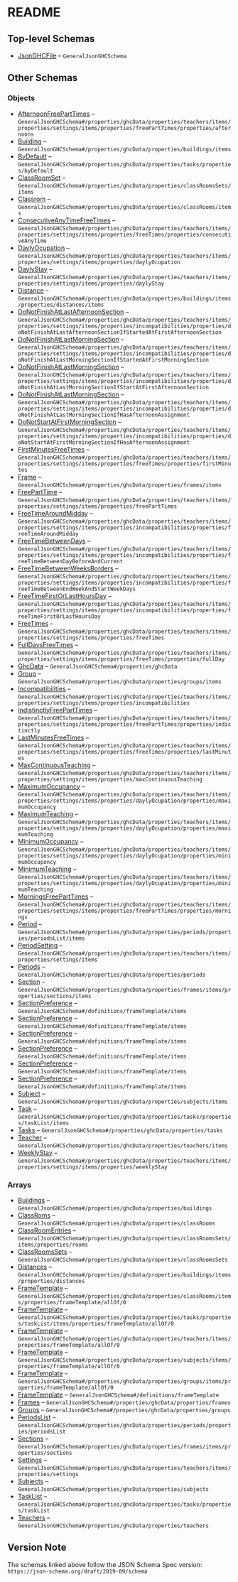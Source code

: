 # README

## Top-level Schemas

-   [JsonGHCFile](./ghc.md "Schema document to keep the information of the timetable to be generated by PenalaraGHC") – `GeneralJsonGHCSchema`

## Other Schemas

### Objects

-   [AfternoonFreePartTimes](./ghc-properties-ghcdata-properties-teachers-teacher-properties-settings-periodsetting-properties-freeparttime-properties-afternoonfreeparttimes.md "Afternoons off periods") – `GeneralJsonGHCSchema#/properties/ghcData/properties/teachers/items/properties/settings/items/properties/freePartTimes/properties/afternoons`
-   [Building](./ghc-properties-ghcdata-properties-buildings-building.md) – `GeneralJsonGHCSchema#/properties/ghcData/properties/buildings/items`
-   [ByDefault](./ghc-properties-ghcdata-properties-tasks-properties-bydefault.md "Default type of task for all types of sessions") – `GeneralJsonGHCSchema#/properties/ghcData/properties/tasks/properties/byDefault`
-   [ClassRoomSet](./ghc-properties-ghcdata-properties-classroomssets-classroomset.md) – `GeneralJsonGHCSchema#/properties/ghcData/properties/classRoomsSets/items`
-   [Classrom](./ghc-properties-ghcdata-properties-classroms-classrom.md) – `GeneralJsonGHCSchema#/properties/ghcData/properties/classRooms/items`
-   [ConsecutiveAnyTimeFreeTimes](./ghc-properties-ghcdata-properties-teachers-teacher-properties-settings-periodsetting-properties-freetimes-properties-consecutiveanytimefreetimes.md "Teacher's free intervals at any time of the day") – `GeneralJsonGHCSchema#/properties/ghcData/properties/teachers/items/properties/settings/items/properties/freeTimes/properties/consecutiveAnyTime`
-   [DaylyOcupation](./ghc-properties-ghcdata-properties-teachers-teacher-properties-settings-periodsetting-properties-daylyocupation.md "Maximum and minimum values for teaching or activity time for teachers") – `GeneralJsonGHCSchema#/properties/ghcData/properties/teachers/items/properties/settings/items/properties/daylyOcupation`
-   [DaylyStay](./ghc-properties-ghcdata-properties-teachers-teacher-properties-settings-periodsetting-properties-daylystay.md "Indicates the maximum teacher´s permanence time,  preferred  and strict , for the daily stay that the teacher can be in the school") – `GeneralJsonGHCSchema#/properties/ghcData/properties/teachers/items/properties/settings/items/properties/daylyStay`
-   [Distance](./ghc-properties-ghcdata-properties-buildings-building-properties-distances-distance.md) – `GeneralJsonGHCSchema#/properties/ghcData/properties/buildings/items/properties/distances/items`
-   [DoNotFinishAtLastAfternoonSection](./ghc-properties-ghcdata-properties-teachers-teacher-properties-settings-periodsetting-properties-incompatibilities-properties-donotfinishatlastafternoonsection.md "Do not finish at last hour in the afternoon and start at the first one") – `GeneralJsonGHCSchema#/properties/ghcData/properties/teachers/items/properties/settings/items/properties/incompatibilities/properties/doNotFinishAtLastAfternoonSectionIfStartedAtFirstAfternoonSection`
-   [DoNotFinishAtLastMorningSection](./ghc-properties-ghcdata-properties-teachers-teacher-properties-settings-periodsetting-properties-incompatibilities-properties-donotfinishatlastmorningsection.md "Do not start at first hour and and finish at the last hour of the morning") – `GeneralJsonGHCSchema#/properties/ghcData/properties/teachers/items/properties/settings/items/properties/incompatibilities/properties/doNotFinishAtLastMorningSectionIfStartedAtFirstMorningSection`
-   [DoNotFinishAtLastMorningSection](./ghc-properties-ghcdata-properties-teachers-teacher-properties-settings-periodsetting-properties-incompatibilities-properties-donotfinishatlastmorningsection-1.md "Do not finish at the last hour in the morning and start at the first one in the afternoon") – `GeneralJsonGHCSchema#/properties/ghcData/properties/teachers/items/properties/settings/items/properties/incompatibilities/properties/doNotFinishAtLastMorningSectionIfStartAtFirstAfternoonSection`
-   [DoNotFinishAtLastMorningSection](./ghc-properties-ghcdata-properties-teachers-teacher-properties-settings-periodsetting-properties-incompatibilities-properties-donotfinishatlastmorningsection-2.md "Do not finish at the last hour in the morning and have the afternoon occupied") – `GeneralJsonGHCSchema#/properties/ghcData/properties/teachers/items/properties/settings/items/properties/incompatibilities/properties/doNotFinishAtLastMorningSectionIfHasAfternoonAssignment`
-   [DoNotStartAtFirstMorningSection](./ghc-properties-ghcdata-properties-teachers-teacher-properties-settings-periodsetting-properties-incompatibilities-properties-donotstartatfirstmorningsection.md "Do not start at the first hour and have occupation in the afternoon") – `GeneralJsonGHCSchema#/properties/ghcData/properties/teachers/items/properties/settings/items/properties/incompatibilities/properties/doNotStartAtFirstMorningSectionIfHasAfternoonAssignment`
-   [FirstMinutesFreeTimes](./ghc-properties-ghcdata-properties-teachers-teacher-properties-settings-periodsetting-properties-freetimes-properties-firstminutesfreetimes.md "Teacher's free intervals at the beginning of the day") – `GeneralJsonGHCSchema#/properties/ghcData/properties/teachers/items/properties/settings/items/properties/freeTimes/properties/firstMinutes`
-   [Frame](./ghc-properties-ghcdata-properties-frames-frame.md) – `GeneralJsonGHCSchema#/properties/ghcData/properties/frames/items`
-   [FreePartTime](./ghc-properties-ghcdata-properties-teachers-teacher-properties-settings-periodsetting-properties-freeparttime.md "Half day off periods") – `GeneralJsonGHCSchema#/properties/ghcData/properties/teachers/items/properties/settings/items/properties/freePartTimes`
-   [FreeTimeAroundMidday](./ghc-properties-ghcdata-properties-teachers-teacher-properties-settings-periodsetting-properties-incompatibilities-properties-freetimearoundmidday.md "Do not have less than a custom free time around noon pause") – `GeneralJsonGHCSchema#/properties/ghcData/properties/teachers/items/properties/settings/items/properties/incompatibilities/properties/freeTimeAroundMidday`
-   [FreeTimeBetweenDays](./ghc-properties-ghcdata-properties-teachers-teacher-properties-settings-periodsetting-properties-incompatibilities-properties-freetimebetweendays.md "Minutes between the departure and the next day's entry") – `GeneralJsonGHCSchema#/properties/ghcData/properties/teachers/items/properties/settings/items/properties/incompatibilities/properties/freeTimeBetweenDayBeforeAndCurrent`
-   [FreeTimeBetweenWeeksBorders](./ghc-properties-ghcdata-properties-teachers-teacher-properties-settings-periodsetting-properties-incompatibilities-properties-freetimebetweenweeksborders.md "Minutes between finishing time on week's last day, and starting time the next week") – `GeneralJsonGHCSchema#/properties/ghcData/properties/teachers/items/properties/settings/items/properties/incompatibilities/properties/freeTimeBetweenEndWeekAndStartWeekDays`
-   [FreeTimeFirstOrLastHoursDay](./ghc-properties-ghcdata-properties-teachers-teacher-properties-settings-periodsetting-properties-incompatibilities-properties-freetimefirstorlasthoursday.md "Minutes of free time at first or last hours of the day") – `GeneralJsonGHCSchema#/properties/ghcData/properties/teachers/items/properties/settings/items/properties/incompatibilities/properties/freeTimeFirstOrLastHoursDay`
-   [FreeTimes](./ghc-properties-ghcdata-properties-teachers-teacher-properties-settings-periodsetting-properties-freetimes.md "Contains the free spaces of time that the teacher should have") – `GeneralJsonGHCSchema#/properties/ghcData/properties/teachers/items/properties/settings/items/properties/freeTimes`
-   [FullDaysFreeTimes](./ghc-properties-ghcdata-properties-teachers-teacher-properties-settings-periodsetting-properties-freetimes-properties-fulldaysfreetimes.md "Teacher's full days of free time") – `GeneralJsonGHCSchema#/properties/ghcData/properties/teachers/items/properties/settings/items/properties/freeTimes/properties/fullDay`
-   [GhcData](./ghc-properties-ghcdata.md "Schema of the object that contains the timetable planning data") – `GeneralJsonGHCSchema#/properties/ghcData`
-   [Group](./ghc-properties-ghcdata-properties-groups-group.md) – `GeneralJsonGHCSchema#/properties/ghcData/properties/groups/items`
-   [Incompatibilities](./ghc-properties-ghcdata-properties-teachers-teacher-properties-settings-periodsetting-properties-incompatibilities.md "Contains teacher's incompatibilities about sessions assignation and rests times") – `GeneralJsonGHCSchema#/properties/ghcData/properties/teachers/items/properties/settings/items/properties/incompatibilities`
-   [IndistinctlyFreePartTimes](./ghc-properties-ghcdata-properties-teachers-teacher-properties-settings-periodsetting-properties-freeparttime-properties-indistinctlyfreeparttimes.md "Indistinctly, mornings or afternoons, off periods") – `GeneralJsonGHCSchema#/properties/ghcData/properties/teachers/items/properties/settings/items/properties/freePartTimes/properties/indistinctly`
-   [LastMinutesFreeTimes](./ghc-properties-ghcdata-properties-teachers-teacher-properties-settings-periodsetting-properties-freetimes-properties-lastminutesfreetimes.md "Teacher's free intervals at the end of the day") – `GeneralJsonGHCSchema#/properties/ghcData/properties/teachers/items/properties/settings/items/properties/freeTimes/properties/lastMinutes`
-   [MaxContinuousTeaching](./ghc-properties-ghcdata-properties-teachers-teacher-properties-settings-periodsetting-properties-maxcontinuousteaching.md "Indicates the continuous maximum time teaching sessions, that are allowed without have a free gap or a non teaching session in between") – `GeneralJsonGHCSchema#/properties/ghcData/properties/teachers/items/properties/settings/items/properties/maxContinuousTeaching`
-   [MaximumOccupancy](./ghc-properties-ghcdata-properties-teachers-teacher-properties-settings-periodsetting-properties-daylyocupation-properties-maximumoccupancy.md "Teacher's maximun time of teaching with students and other non-teaching activities indicated as computable") – `GeneralJsonGHCSchema#/properties/ghcData/properties/teachers/items/properties/settings/items/properties/daylyOcupation/properties/maximumOccupancy`
-   [MaximumTeaching](./ghc-properties-ghcdata-properties-teachers-teacher-properties-settings-periodsetting-properties-daylyocupation-properties-maximumteaching.md "Teacher's maximun time of teaching with students") – `GeneralJsonGHCSchema#/properties/ghcData/properties/teachers/items/properties/settings/items/properties/daylyOcupation/properties/maximumTeaching`
-   [MinimumOccupancy](./ghc-properties-ghcdata-properties-teachers-teacher-properties-settings-periodsetting-properties-daylyocupation-properties-minimumoccupancy.md "Teacher's minimum time of teaching with students and other non-teaching activities indicated as computable") – `GeneralJsonGHCSchema#/properties/ghcData/properties/teachers/items/properties/settings/items/properties/daylyOcupation/properties/minimumOccupancy`
-   [MinimumTeaching](./ghc-properties-ghcdata-properties-teachers-teacher-properties-settings-periodsetting-properties-daylyocupation-properties-minimumteaching.md "Teacher's minimum time of teaching with students") – `GeneralJsonGHCSchema#/properties/ghcData/properties/teachers/items/properties/settings/items/properties/daylyOcupation/properties/minimumTeaching`
-   [MorningsFreePartTimes](./ghc-properties-ghcdata-properties-teachers-teacher-properties-settings-periodsetting-properties-freeparttime-properties-morningsfreeparttimes.md "Mornings off periods") – `GeneralJsonGHCSchema#/properties/ghcData/properties/teachers/items/properties/settings/items/properties/freePartTimes/properties/mornings`
-   [Period](./ghc-properties-ghcdata-properties-periods-properties-periodslist-period.md) – `GeneralJsonGHCSchema#/properties/ghcData/properties/periods/properties/periodsList/items`
-   [PeriodSetting](./ghc-properties-ghcdata-properties-teachers-teacher-properties-settings-periodsetting.md) – `GeneralJsonGHCSchema#/properties/ghcData/properties/teachers/items/properties/settings/items`
-   [Periods](./ghc-properties-ghcdata-properties-periods.md "Weeks or periods with different assignments which contains the timetable") – `GeneralJsonGHCSchema#/properties/ghcData/properties/periods`
-   [Section](./ghc-properties-ghcdata-properties-frames-frame-properties-sections-section.md) – `GeneralJsonGHCSchema#/properties/ghcData/properties/frames/items/properties/sections/items`
-   [SectionPreference](./ghc-definitions-frametemplate-sectionpreference.md) – `GeneralJsonGHCSchema#/definitions/frameTemplate/items`
-   [SectionPreference](./ghc-definitions-frametemplate-sectionpreference.md) – `GeneralJsonGHCSchema#/definitions/frameTemplate/items`
-   [SectionPreference](./ghc-definitions-frametemplate-sectionpreference.md) – `GeneralJsonGHCSchema#/definitions/frameTemplate/items`
-   [SectionPreference](./ghc-definitions-frametemplate-sectionpreference.md) – `GeneralJsonGHCSchema#/definitions/frameTemplate/items`
-   [SectionPreference](./ghc-definitions-frametemplate-sectionpreference.md) – `GeneralJsonGHCSchema#/definitions/frameTemplate/items`
-   [SectionPreference](./ghc-definitions-frametemplate-sectionpreference.md) – `GeneralJsonGHCSchema#/definitions/frameTemplate/items`
-   [Subject](./ghc-properties-ghcdata-properties-subjects-subject.md) – `GeneralJsonGHCSchema#/properties/ghcData/properties/subjects/items`
-   [Task](./ghc-properties-ghcdata-properties-tasks-properties-tasklist-task.md "Teacher's activity type") – `GeneralJsonGHCSchema#/properties/ghcData/properties/tasks/properties/taskList/items`
-   [Tasks](./ghc-properties-ghcdata-properties-tasks.md "Types of tasks or activities for the teachers") – `GeneralJsonGHCSchema#/properties/ghcData/properties/tasks`
-   [Teacher](./ghc-properties-ghcdata-properties-teachers-teacher.md) – `GeneralJsonGHCSchema#/properties/ghcData/properties/teachers/items`
-   [WeeklyStay](./ghc-properties-ghcdata-properties-teachers-teacher-properties-settings-periodsetting-properties-weeklystay.md "Indicates the maximum teacher´s permanence time,  preferred  and strict , for the weekly stay that the teacher can be in the school") – `GeneralJsonGHCSchema#/properties/ghcData/properties/teachers/items/properties/settings/items/properties/weeklyStay`

### Arrays

-   [Buildings](./ghc-properties-ghcdata-properties-buildings.md "Contains the buildings of the school or education centre") – `GeneralJsonGHCSchema#/properties/ghcData/properties/buildings`
-   [ClassRoms](./ghc-properties-ghcdata-properties-classroms.md "Contains the rooms to put on the sessions") – `GeneralJsonGHCSchema#/properties/ghcData/properties/classRooms`
-   [ClassRoomEntries](./ghc-properties-ghcdata-properties-classroomssets-classroomset-properties-classroomentries.md "ClassRooms which it contains the group") – `GeneralJsonGHCSchema#/properties/ghcData/properties/classRoomsSets/items/properties/rooms`
-   [ClassRoomsSets](./ghc-properties-ghcdata-properties-classroomssets.md "A divisions of classrooms, group by characteristics or organizational needs") – `GeneralJsonGHCSchema#/properties/ghcData/properties/classRoomsSets`
-   [Distances](./ghc-properties-ghcdata-properties-buildings-building-properties-distances.md "Distances in minutes to another building of the school") – `GeneralJsonGHCSchema#/properties/ghcData/properties/buildings/items/properties/distances`
-   [FrameTemplate](./ghc-properties-ghcdata-properties-classroms-classrom-properties-frametemplate-allof-frametemplate.md "Templates with assignment preferences to section of the frames") – `GeneralJsonGHCSchema#/properties/ghcData/properties/classRooms/items/properties/frameTemplate/allOf/0`
-   [FrameTemplate](./ghc-properties-ghcdata-properties-tasks-properties-tasklist-task-properties-frametemplate-allof-frametemplate.md "Templates with assignment preferences to section of the frames") – `GeneralJsonGHCSchema#/properties/ghcData/properties/tasks/properties/taskList/items/properties/frameTemplate/allOf/0`
-   [FrameTemplate](./ghc-properties-ghcdata-properties-teachers-teacher-properties-frametemplate-allof-frametemplate.md "Templates with assignment preferences to section of the frames") – `GeneralJsonGHCSchema#/properties/ghcData/properties/teachers/items/properties/frameTemplate/allOf/0`
-   [FrameTemplate](./ghc-properties-ghcdata-properties-subjects-subject-properties-frametemplate-allof-frametemplate.md "Templates with assignment preferences to section of the frames") – `GeneralJsonGHCSchema#/properties/ghcData/properties/subjects/items/properties/frameTemplate/allOf/0`
-   [FrameTemplate](./ghc-properties-ghcdata-properties-groups-group-properties-frametemplate-allof-frametemplate.md "Templates with assignment preferences to section of the frames") – `GeneralJsonGHCSchema#/properties/ghcData/properties/groups/items/properties/frameTemplate/allOf/0`
-   [FrameTemplate](./ghc-definitions-frametemplate.md "Templates with assignment preferences to section of the frames") – `GeneralJsonGHCSchema#/definitions/frameTemplate`
-   [Frames](./ghc-properties-ghcdata-properties-frames.md "Tables of Timetable which it contains sections where subject sessions are located") – `GeneralJsonGHCSchema#/properties/ghcData/properties/frames`
-   [Groups](./ghc-properties-ghcdata-properties-groups.md "Sets of students") – `GeneralJsonGHCSchema#/properties/ghcData/properties/groups`
-   [PeriodsList](./ghc-properties-ghcdata-properties-periods-properties-periodslist.md "List of periods") – `GeneralJsonGHCSchema#/properties/ghcData/properties/periods/properties/periodsList`
-   [Sections](./ghc-properties-ghcdata-properties-frames-frame-properties-sections.md "Timetable cells where sesions are localted") – `GeneralJsonGHCSchema#/properties/ghcData/properties/frames/items/properties/sections`
-   [Settings](./ghc-properties-ghcdata-properties-teachers-teacher-properties-settings.md "Teacher's strict and ponderable conditions for the timetable") – `GeneralJsonGHCSchema#/properties/ghcData/properties/teachers/items/properties/settings`
-   [Subjects](./ghc-properties-ghcdata-properties-subjects.md "School subjects which are teach at sessions") – `GeneralJsonGHCSchema#/properties/ghcData/properties/subjects`
-   [TaskList](./ghc-properties-ghcdata-properties-tasks-properties-tasklist.md "List of the task types for the teachers") – `GeneralJsonGHCSchema#/properties/ghcData/properties/tasks/properties/taskList`
-   [Teachers](./ghc-properties-ghcdata-properties-teachers.md "Teacher object with personal data, preferences template and settings") – `GeneralJsonGHCSchema#/properties/ghcData/properties/teachers`

## Version Note

The schemas linked above follow the JSON Schema Spec version: `https://json-schema.org/draft/2019-09/schema`
